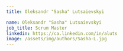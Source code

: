 ```yaml
---
title: Oleksandr "Sasha" Lutsaievskyi

name: Oleksandr "Sasha" Lutsaievskyi
job_title: Scrum Master
linkedin: https://ca.linkedin.com/in/aluts
image: /assets/img/authors/Sasha-L.jpg
---
```

